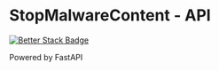 # StopMalwareContent - API
[![Better Stack Badge](https://uptime.betterstack.com/status-badges/v2/monitor/1hrvd.svg)](https://uptime.betterstack.com/?utm_source=status_badge)

Powered by FastAPI
